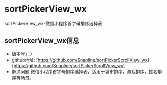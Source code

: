# sortPickerView_wx
sortPickerView_wx-微信小程序首字母排序选择表


## sortPickerView_wx信息

* 版本号`1.0`
* github地址: [https://github.com/Snapline/sortPickerScrollView_wx](https://github.com/Snapline/sortPickerScrollView_wx)
* 解决问题:微信小程序首字母排序选择表，适用于城市排序，游戏排序，姓名排序等场景。


